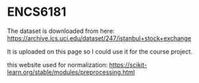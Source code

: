 # ENCS6181

The dataset is downloaded from here:
https://archive.ics.uci.edu/dataset/247/istanbul+stock+exchange

It is uploaded on this page so I could use it for the course project.


this website used for normalization:
https://scikit-learn.org/stable/modules/preprocessing.html
